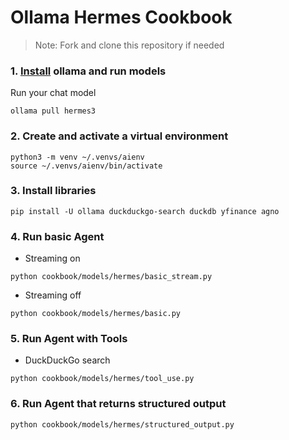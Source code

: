 # Ollama Hermes Cookbook

> Note: Fork and clone this repository if needed

### 1. [Install](https://github.com/ollama/ollama?tab=readme-ov-file#macos) ollama and run models

Run your chat model

```shell
ollama pull hermes3
```

### 2. Create and activate a virtual environment

```shell
python3 -m venv ~/.venvs/aienv
source ~/.venvs/aienv/bin/activate
```

### 3. Install libraries

```shell
pip install -U ollama duckduckgo-search duckdb yfinance agno
```

### 4. Run basic Agent

- Streaming on

```shell
python cookbook/models/hermes/basic_stream.py
```

- Streaming off

```shell
python cookbook/models/hermes/basic.py
```

### 5. Run Agent with Tools

- DuckDuckGo search

```shell
python cookbook/models/hermes/tool_use.py
```


### 6. Run Agent that returns structured output

```shell
python cookbook/models/hermes/structured_output.py
```
